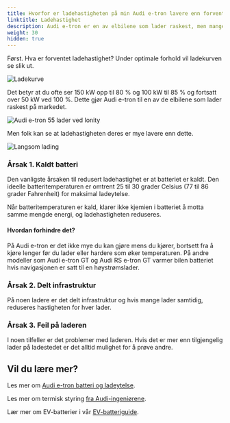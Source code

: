 ```yaml
---
title: Hvorfor er ladehastigheten på min Audi e-tron lavere enn forventet?
linktitle: Ladehastighet
description: Audi e-tron er en av elbilene som lader raskest, men mange opplever lavere ladehastighet enn forventet. Hvorfor det?
weight: 30
hidden: true
---
```

Først. Hva er forventet ladehastighet? Under optimale forhold vil ladekurven se slik ut.

![Ladekurve](https://media.electrichasgoneaudi.net/multimedia/models/e-tron/knowledgeexchange/faq/whyhpcchargingslow/chargecurve.jpg "Ladekurve e-tron 55 optimale forhold")

Det betyr at du ofte ser 150 kW opp til 80 % og 100 kW til 85 % og fortsatt over 50 kW ved 100 %. Dette gjør Audi e-tron til en av de elbilene som lader raskest på markedet.

![Audi e-tron 55 lader ved Ionity](https://media.electrichasgoneaudi.net/multimedia/models/e-tron/knowledgeexchange/faq/whyhpcchargingslow/charginghpc.jpg "Audi e-tron 55 lader ved Ionity HPC")

Men folk kan se at ladehastigheten deres er mye lavere enn dette.

![Langsom lading](https://media.electrichasgoneaudi.net/multimedia/models/e-tron/knowledgeexchange/faq/whyhpcchargingslow/slowcharging1.jpg "Eksempel 1 - langsom ladingskurve")

### Årsak 1. Kaldt batteri

Den vanligste årsaken til redusert ladehastighet er at batteriet er kaldt. Den ideelle batteritemperaturen er omtrent 25 til 30 grader Celsius (77 til 86 grader Fahrenheit) for maksimal ladeytelse.

Når batteritemperaturen er kald, klarer ikke kjemien i batteriet å motta samme mengde energi, og ladehastigheten reduseres.

#### Hvordan forhindre det?

På Audi e-tron er det ikke mye du kan gjøre mens du kjører, bortsett fra å kjøre lenger før du lader eller hardere som øker temperaturen. På andre modeller som Audi e-tron GT og Audi RS e-tron GT varmer bilen batteriet hvis navigasjonen er satt til en høystrømslader.

### Årsak 2. Delt infrastruktur

På noen ladere er det delt infrastruktur og hvis mange lader samtidig, reduseres hastigheten for hver lader.

### Årsak 3. Feil på laderen

I noen tilfeller er det problemer med laderen. Hvis det er mer enn tilgjengelig lader på ladestedet er det alltid mulighet for å prøve andre.

## Vil du lære mer?

Les mer om [Audi e-tron batteri og ladeytelse](../../../drivetrain/battery/).

Les mer om termisk styring [fra Audi-ingeniørene](../../../../../articles/thermalmanagementwinter/).

Lær mer om EV-batterier i vår [EV-batteriguide](../../../../../technology/battery/).
